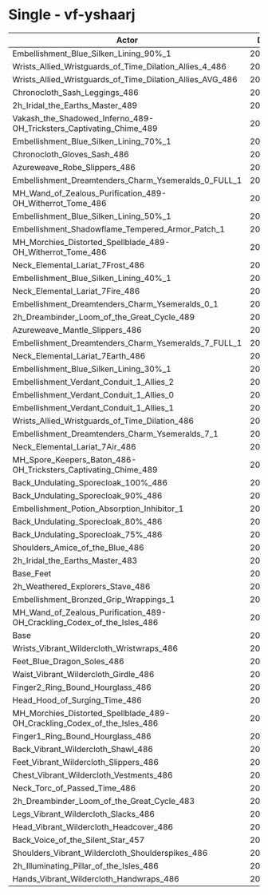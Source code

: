 # Single - vf-yshaarj
| Actor | DPS | Increase |
|---|:---:|:---:|
|Embellishment_Blue_Silken_Lining_90%_1|206108|2.24%|
|Wrists_Allied_Wristguards_of_Time_Dilation_Allies_4_486|206027|2.20%|
|Wrists_Allied_Wristguards_of_Time_Dilation_Allies_AVG_486|205329|1.86%|
|Chronocloth_Sash_Leggings_486|205267|1.83%|
|2h_Iridal_the_Earths_Master_489|205216|1.80%|
|Vakash_the_Shadowed_Inferno_489-OH_Tricksters_Captivating_Chime_489|205140|1.76%|
|Embellishment_Blue_Silken_Lining_70%_1|205134|1.76%|
|Chronocloth_Gloves_Sash_486|205009|1.70%|
|Azureweave_Robe_Slippers_486|204558|1.48%|
|Embellishment_Dreamtenders_Charm_Ysemeralds_0_FULL_1|204390|1.39%|
|MH_Wand_of_Zealous_Purification_489-OH_Witherrot_Tome_486|204116|1.26%|
|Embellishment_Blue_Silken_Lining_50%_1|204108|1.25%|
|Embellishment_Shadowflame_Tempered_Armor_Patch_1|203936|1.17%|
|MH_Morchies_Distorted_Spellblade_489-OH_Witherrot_Tome_486|203797|1.10%|
|Neck_Elemental_Lariat_7Frost_486|203780|1.09%|
|Embellishment_Blue_Silken_Lining_40%_1|203672|1.04%|
|Neck_Elemental_Lariat_7Fire_486|203661|1.03%|
|Embellishment_Dreamtenders_Charm_Ysemeralds_0_1|203627|1.01%|
|2h_Dreambinder_Loom_of_the_Great_Cycle_489|203604|1.00%|
|Azureweave_Mantle_Slippers_486|203601|1.00%|
|Embellishment_Dreamtenders_Charm_Ysemeralds_7_FULL_1|203417|0.91%|
|Neck_Elemental_Lariat_7Earth_486|203399|0.90%|
|Embellishment_Blue_Silken_Lining_30%_1|203205|0.80%|
|Embellishment_Verdant_Conduit_1_Allies_2|203025|0.71%|
|Embellishment_Verdant_Conduit_1_Allies_0|202893|0.65%|
|Embellishment_Verdant_Conduit_1_Allies_1|202871|0.64%|
|Wrists_Allied_Wristguards_of_Time_Dilation_486|202826|0.62%|
|Embellishment_Dreamtenders_Charm_Ysemeralds_7_1|202766|0.59%|
|Neck_Elemental_Lariat_7Air_486|202755|0.58%|
|MH_Spore_Keepers_Baton_486-OH_Tricksters_Captivating_Chime_489|202506|0.46%|
|Back_Undulating_Sporecloak_100%_486|202242|0.33%|
|Back_Undulating_Sporecloak_90%_486|202238|0.32%|
|Embellishment_Potion_Absorption_Inhibitor_1|202164|0.29%|
|Back_Undulating_Sporecloak_80%_486|202134|0.27%|
|Back_Undulating_Sporecloak_75%_486|202078|0.24%|
|Shoulders_Amice_of_the_Blue_486|202054|0.23%|
|2h_Iridal_the_Earths_Master_483|201964|0.19%|
|Base_Feet|201880|0.15%|
|2h_Weathered_Explorers_Stave_486|201760|0.09%|
|Embellishment_Bronzed_Grip_Wrappings_1|201686|0.05%|
|MH_Wand_of_Zealous_Purification_489-OH_Crackling_Codex_of_the_Isles_486|201624|0.02%|
|Base|201584|0.00%|
|Wrists_Vibrant_Wildercloth_Wristwraps_486|201553|-0.02%|
|Feet_Blue_Dragon_Soles_486|201531|-0.03%|
|Waist_Vibrant_Wildercloth_Girdle_486|201519|-0.03%|
|Finger2_Ring_Bound_Hourglass_486|201514|-0.03%|
|Head_Hood_of_Surging_Time_486|201385|-0.10%|
|MH_Morchies_Distorted_Spellblade_489-OH_Crackling_Codex_of_the_Isles_486|201357|-0.11%|
|Finger1_Ring_Bound_Hourglass_486|201283|-0.15%|
|Back_Vibrant_Wildercloth_Shawl_486|201216|-0.18%|
|Feet_Vibrant_Wildercloth_Slippers_486|201128|-0.23%|
|Chest_Vibrant_Wildercloth_Vestments_486|200895|-0.34%|
|Neck_Torc_of_Passed_Time_486|200874|-0.35%|
|2h_Dreambinder_Loom_of_the_Great_Cycle_483|200715|-0.43%|
|Legs_Vibrant_Wildercloth_Slacks_486|200709|-0.43%|
|Head_Vibrant_Wildercloth_Headcover_486|200613|-0.48%|
|Back_Voice_of_the_Silent_Star_457|200551|-0.51%|
|Shoulders_Vibrant_Wildercloth_Shoulderspikes_486|200486|-0.54%|
|2h_Illuminating_Pillar_of_the_Isles_486|200432|-0.57%|
|Hands_Vibrant_Wildercloth_Handwraps_486|200366|-0.60%|
